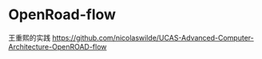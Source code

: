 # OpenRoad-flow

王重熙的实践 https://github.com/nicolaswilde/UCAS-Advanced-Computer-Architecture-OpenROAD-flow